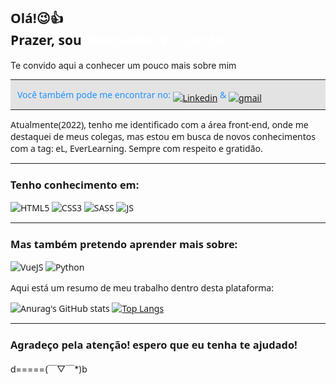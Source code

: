 <!-- - 👋 Hi, I’m @Alexsander33set
- 👀 I’m interested in ... Ever learning
- 🌱 I’m currently learning ... CSS/HTML/JS
- 💞️ I’m looking to collaborate on ...
- 📫 How to reach me ... alexsander.patrick@gmail.com -->

<h2>Olá!😉👍<br>
Prazer, sou <i>Alexsander P.F. Santos</i> </h2>
Te convido aqui a conhecer um pouco mais sobre mim

<div class='network'>
<hr>

<i class='nt-title'>&nbsp;&nbsp; Você também pode me encontrar no: </i>[![Linkedin](https://img.shields.io/badge/LinkedIn-0077B5?style=for-the-badge&logo=linkedin&logoColor=white)](https://www.linkedin.com/in/alexsander-patrick-ferreira-santos-5ba0841ba)
<i style='color:#1e90ff;'>& </i>[![gmail](https://img.shields.io/badge/Gmail-D14836?style=for-the-badge&logo=gmail&logoColor=white)](mailto:alexsander.patrick@gmail.com)

<hr>
</div>

<p>Atualmente(2022), tenho me identificado com a área front-end, onde me destaquei de meus colegas, mas estou em busca de novos conhecimentos com a tag: eL, EverLearning. Sempre com respeito e gratidão.</p>
<hr>

<div>
<h3>Tenho conhecimento em:</h3>
<img src="https://img.shields.io/badge/HTML-239120?style=for-the-badge&logo=html5&logoColor=white" alt="HTML5">
<img src="https://img.shields.io/badge/CSS-239120?&style=for-the-badge&logo=css3&logoColor=white" alt="CSS3">
<img src="https://img.shields.io/badge/Sass-CC6699?style=for-the-badge&logo=sass&logoColor=white" alt="SASS">
<img src="https://img.shields.io/badge/JavaScript-F7DF1E?style=for-the-badge&logo=javascript&logoColor=black" alt="JS">

<hr>
</div>
<div>
<h3>Mas também pretendo aprender mais sobre:</h3>

<img src="https://img.shields.io/badge/Vue.js-35495E?style=for-the-badge&logo=vue.js&logoColor=4FC08D" alt="VueJS">
<img src="https://img.shields.io/badge/Python-14354C?style=for-the-badge&logo=python&logoColor=white" alt="Python">
</div>

Aqui está um resumo de meu trabalho dentro desta plataforma:
<div class='align'>

![Anurag's GitHub stats](https://github-readme-stats.vercel.app/api?username=Alexsander33set&show_icons=true&theme=dark)
[![Top Langs](https://github-readme-stats.vercel.app/api/top-langs/?username=Alexsander33set&layout=compact)](https://github.com/Alexsander33set)

</div>




<hr>
<h3>Agradeço pela atenção! espero que eu tenha te ajudado!</h3>
d=====(￣▽￣*)b

<style>
    /*------Default------*/
    @import url('https://fonts.googleapis.com/css2?family=Poppins:ital,wght@0,100;0,200;0,300;0,400;0,500;0,600;0,700;0,800;0,900;1,100;1,200;1,300;1,400;1,500;1,600;1,700;1,800;1,900&display=swap');
    *{font-family:"poppins",system-ui,sans-serif;}
    /*------Header------*/
    i{font-style:normal;color:white;}
    /*------Networks------*/
    .network{background:rgba(0,0,0,0.1);}
    .nt-title{color:#1e90ff;}
    .network img{transform:translateY(25%);}   
</style>